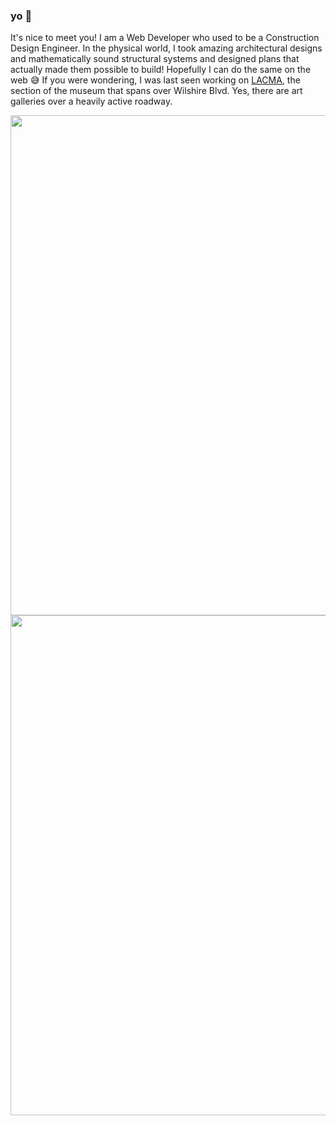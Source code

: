 ### yo 👋

It's nice to meet you! I am a Web Developer who used to be a Construction Design Engineer. In the physical world, I took amazing architectural designs and mathematically sound structural systems and designed plans that actually made them possible to build! Hopefully I can do the same on the web 😅
If you were wondering, I was last seen working on [LACMA](https://buildinglacma.org/image_gallery), the section of the museum that spans over Wilshire Blvd. Yes, there are art galleries over a heavily active roadway.

<!-- repo for *github-readme-stats* -->
<div>
  <img src="https://github-readme-stats.vercel.app/api?username=markkhoo&show_icons=true&layout=compact&bg_color=30,A30111,003F5A&text_color=F6D1AF&title_color=F6D1AF&border_color=F6D1AF&icon_color=F6D1AF" width="800em" />
  <img src="https://github-readme-stats.vercel.app/api/top-langs/?username=markkhoo&layout=compact&bg_color=30,A30111,003F5A&text_color=F6D1AF&title_color=F6D1AF&border_color=F6D1AF" width="800em" />
</div>

<!--
**markkhoo/markkhoo** is a ✨ _special_ ✨ repository because its `README.md` (this file) appears on your GitHub profile.

Here are some ideas to get you started:

- 🔭 I’m currently working on ...
- 🌱 I’m currently learning ...
- 👯 I’m looking to collaborate on ...
- 🤔 I’m looking for help with ...
- 💬 Ask me about ...
- 📫 How to reach me: ...
- 😄 Pronouns: ...
- ⚡ Fun fact: ...
-->
